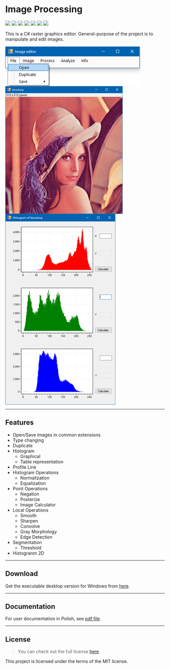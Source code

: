 # Image Processing

![](https://img.shields.io/badge/.NET%20Framework-4.7.2-blue)
![](https://img.shields.io/badge/C%23-7.3-green)
![](https://img.shields.io/badge/GUI%20-WinForms-blueviolet)
![](https://img.shields.io/badge/License-MIT-blue)
![](https://img.shields.io/badge/Visual%20Studio-2022-orange)
![](https://img.shields.io/badge/-OpenCV-green)
![](https://img.shields.io/badge/-ScottPlot-blueviolet)

This is a C# raster graphics editor.
General-purpose of the project is to manipulate and edit images.


<img align="center" src="docs/Screenshot\Picture1.png"/>
<img align="center" src="docs/Screenshot\Picture2.png"/>
<img align="center" src="docs/Screenshot\Picture3.png"/>

----

## Features

* Open/Save images in common extensions
* Type changing
* Duplicate
* Histogram
    - Graphical
    - Table representation
* Profile Line
* Histogram Operations
    - Normalization
    - Equalization
* Point Operations
    - Negation
    - Posterize
    - Image Calculator
* Local Operations
    - Smooth
    - Sharpen
    - Convolve
    - Gray Morphology
    - Edge Detection
* Segmentation  
    - Threshold
* Histogranm 2D

----

## Download
Get the executable desktop version for Windows from [here](https://github.com/ymatko/Image-editor/releases/tag/1.1.1).

----

## Documentation

For user documentation in Polish, see [pdf file](https://github.com/ymatko/Image-editor/blob/main/docs/docs-pl.pdf).

----

## License

>You can check out the full license [here](https://github.com/ymatko/Image-editor/blob/main/LICENSE.txt).

This project is licensed under the terms of the MIT license.
